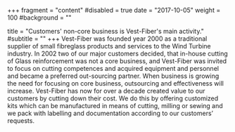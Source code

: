 +++
fragment = "content"
#disabled = true
date = "2017-10-05"
weight = 100
#background = ""

title = "Customers' non-core business is Vest-Fiber's main activity."
#subtitle = ""
+++
Vest-Fiber was founded year 2000 as a traditional supplier of small fibreglass products and services to the Wind Turbine industry. In 2002 two of our major customers decided, that in-house cutting of Glass reinforcement was not a core business, and Vest-Fiber was invited to focus on cutting competences and acquired equipment and personnel and became a preferred out-sourcing partner. When business is growing the need for focusing on core business, outsourcing and effectiveness will increase. Vest-Fiber has now for over a decade created value to our customers by cutting down their cost. We do this by offering customized kits which can be manufactured in means of cutting, milling or sewing and we pack with labelling and documentation according to our customers’ requests.
